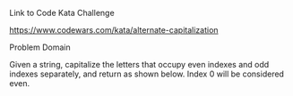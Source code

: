 
Link to Code Kata Challenge

https://www.codewars.com/kata/alternate-capitalization

Problem Domain

Given a string, capitalize the letters that occupy even indexes and odd indexes separately, and return as shown below. Index 0 will be considered even.
